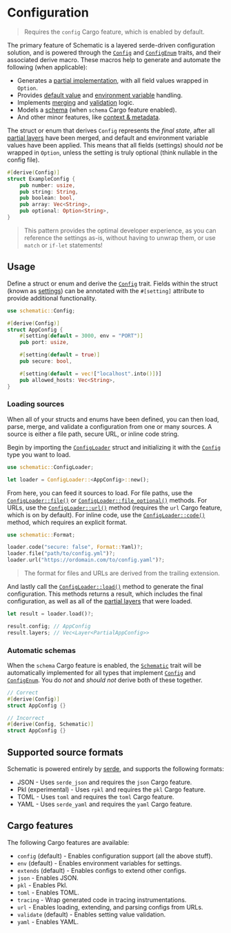 # Configuration

> Requires the `config` Cargo feature, which is enabled by default.

The primary feature of Schematic is a layered serde-driven configuration solution, and is powered
through the [`Config`](./struct/index.md) and [`ConfigEnum`](./enum/index.md) traits, and their
associated derive macro. These macros help to generate and automate the following (when applicable):

- Generates a [partial implementation](./partial.md), with all field values wrapped in `Option`.
- Provides [default value](./struct/default.md) and [environment variable](./struct/env.md)
  handling.
- Implements [merging](./struct/merge.md) and [validation](./struct/validate.md) logic.
- Models a [schema](../schema/index.md) (when `schema` Cargo feature enabled).
- And other minor features, like [context & metadata](./context.md#metadata).

The struct or enum that derives `Config` represents the _final state_, after all
[partial layers](./partial.md) have been merged, and default and environment variable values have
been applied. This means that all fields (settings) should _not_ be wrapped in `Option`, unless the
setting is truly optional (think nullable in the config file).

```rust
#[derive(Config)]
struct ExampleConfig {
	pub number: usize,
	pub string: String,
	pub boolean: bool,
	pub array: Vec<String>,
	pub optional: Option<String>,
}
```

> This pattern provides the optimal developer experience, as you can reference the settings as-is,
> without having to unwrap them, or use `match` or `if-let` statements!

## Usage

Define a struct or enum and derive the [`Config`](./struct/index.md) trait. Fields within the struct
(known as [settings](./settings.md)) can be annotated with the `#[setting]` attribute to provide
additional functionality.

```rust
use schematic::Config;

#[derive(Config)]
struct AppConfig {
	#[setting(default = 3000, env = "PORT")]
	pub port: usize,

	#[setting(default = true)]
	pub secure: bool,

	#[setting(default = vec!["localhost".into()])]
	pub allowed_hosts: Vec<String>,
}
```

### Loading sources

When all of your structs and enums have been defined, you can then load, parse, merge, and validate
a configuration from one or many sources. A source is either a file path, secure URL, or inline code
string.

Begin by importing the
[`ConfigLoader`](https://docs.rs/schematic/latest/schematic/struct.ConfigLoader.html) struct and
initializing it with the [`Config`](https://docs.rs/schematic/latest/schematic/trait.Config.html)
type you want to load.

```rust
use schematic::ConfigLoader;

let loader = ConfigLoader::<AppConfig>::new();
```

From here, you can feed it sources to load. For file paths, use the
[`ConfigLoader::file()`](https://docs.rs/schematic/latest/schematic/struct.ConfigLoader.html#method.file)
or
[`ConfigLoader::file_optional()`](https://docs.rs/schematic/latest/schematic/struct.ConfigLoader.html#method.file_optional)
methods. For URLs, use the
[`ConfigLoader::url()`](https://docs.rs/schematic/latest/schematic/struct.ConfigLoader.html#method.url)
method (requires the `url` Cargo feature, which is on by default). For inline code, use the
[`ConfigLoader::code()`](https://docs.rs/schematic/latest/schematic/struct.ConfigLoader.html#method.code)
method, which requires an explicit format.

```rust
use schematic::Format;

loader.code("secure: false", Format::Yaml)?;
loader.file("path/to/config.yml")?;
loader.url("https://ordomain.com/to/config.yaml")?;
```

> The format for files and URLs are derived from the trailing extension.

And lastly call the
[`ConfigLoader::load()`](https://docs.rs/schematic/latest/schematic/struct.ConfigLoader.html#method.load)
method to generate the final configuration. This methods returns a result, which includes the final
configuration, as well as all of the [partial layers](./partial.md) that were loaded.

```rust
let result = loader.load()?;

result.config; // AppConfig
result.layers; // Vec<Layer<PartialAppConfig>>
```

### Automatic schemas

When the `schema` Cargo feature is enabled, the
[`Schematic`](https://docs.rs/schematic/latest/schematic/trait.Schematic.html) trait will be
automatically implemented for all types that implement
[`Config`](https://docs.rs/schematic/latest/schematic/trait.Config.html) and
[`ConfigEnum`](https://docs.rs/schematic/latest/schematic/trait.ConfigEnum.html). You do _not_ and
_should not_ derive both of these together.

```rust
// Correct
#[derive(Config)]
struct AppConfig {}

// Incorrect
#[derive(Config, Schematic)]
struct AppConfig {}
```

## Supported source formats

Schematic is powered entirely by [serde](https://serde.rs), and supports the following formats:

- JSON - Uses `serde_json` and requires the `json` Cargo feature.
- Pkl (experimental) - Uses `rpkl` and requires the `pkl` Cargo feature.
- TOML - Uses `toml` and requires the `toml` Cargo feature.
- YAML - Uses `serde_yaml` and requires the `yaml` Cargo feature.

## Cargo features

The following Cargo features are available:

- `config` (default) - Enables configuration support (all the above stuff).
- `env` (default) - Enables environment variables for settings.
- `extends` (default) - Enables configs to extend other configs.
- `json` - Enables JSON.
- `pkl` - Enables Pkl.
- `toml` - Enables TOML.
- `tracing` - Wrap generated code in tracing instrumentations.
- `url` - Enables loading, extending, and parsing configs from URLs.
- `validate` (default) - Enables setting value validation.
- `yaml` - Enables YAML.
